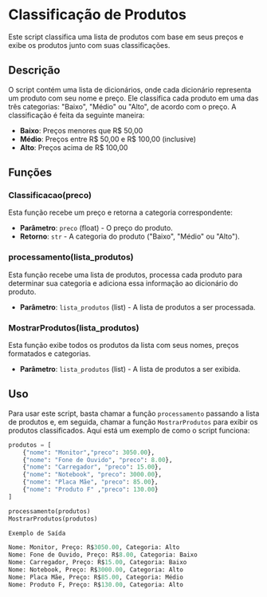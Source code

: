# Classificação de Produtos

Este script classifica uma lista de produtos com base em seus preços e exibe os produtos junto com suas classificações.

## Descrição

O script contém uma lista de dicionários, onde cada dicionário representa um produto com seu nome e preço. Ele classifica cada produto em uma das três categorias: "Baixo", "Médio" ou "Alto", de acordo com o preço. A classificação é feita da seguinte maneira:

- **Baixo**: Preços menores que R$ 50,00
- **Médio**: Preços entre R$ 50,00 e R$ 100,00 (inclusive)
- **Alto**: Preços acima de R$ 100,00

## Funções

### Classificacao(preco)

Esta função recebe um preço e retorna a categoria correspondente:

- **Parâmetro**: `preco` (float) - O preço do produto.
- **Retorno**: `str` - A categoria do produto ("Baixo", "Médio" ou "Alto").

### processamento(lista_produtos)

Esta função recebe uma lista de produtos, processa cada produto para determinar sua categoria e adiciona essa informação ao dicionário do produto.

- **Parâmetro**: `lista_produtos` (list) - A lista de produtos a ser processada.

### MostrarProdutos(lista_produtos)

Esta função exibe todos os produtos da lista com seus nomes, preços formatados e categorias.

- **Parâmetro**: `lista_produtos` (list) - A lista de produtos a ser exibida.

## Uso

Para usar este script, basta chamar a função `processamento` passando a lista de produtos e, em seguida, chamar a função `MostrarProdutos` para exibir os produtos classificados. Aqui está um exemplo de como o script funciona:

```python
produtos = [
    {"nome": "Monitor","preco": 3050.00},
    {"nome": "Fone de Ouvido", "preco": 8.00},
    {"nome": "Carregador", "preco": 15.00},
    {"nome": "Notebook", "preco": 3000.00},
    {"nome": "Placa Mãe", "preco": 85.00},
    {"nome": "Produto F" ,"preco": 130.00}
]

processamento(produtos)
MostrarProdutos(produtos)

Exemplo de Saída

Nome: Monitor, Preço: R$3050.00, Categoria: Alto
Nome: Fone de Ouvido, Preço: R$8.00, Categoria: Baixo
Nome: Carregador, Preço: R$15.00, Categoria: Baixo
Nome: Notebook, Preço: R$3000.00, Categoria: Alto
Nome: Placa Mãe, Preço: R$85.00, Categoria: Médio
Nome: Produto F, Preço: R$130.00, Categoria: Alto

